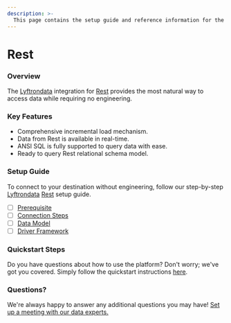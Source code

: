 ```yaml
---
description: >-
  This page contains the setup guide and reference information for the Rest source connector.
---
```


# Rest

### Overview

The [Lyftrondata](https://www.lyftrondata.com/) integration for [Rest](None) provides the most natural way to access data while requiring no engineering.

### Key Features

* Comprehensive incremental load mechanism.
* Data from Rest is available in real-time.&#x20;
* ANSI SQL is fully supported to query data with ease.
* Ready to query Rest relational schema model.

### Setup Guide

To connect to your destination without engineering, follow our step-by-step [Lyftrondata](https://www.lyftrondata.com/)  [Rest](None) setup guide.

* [ ] [Prerequisite](prerequisite.md)
* [ ] [Connection Steps](connection-steps.md)
* [ ] [Data Model](data-model/erd.md)
* [ ] [Driver Framework](driver-framework/)

### Quickstart Steps

Do you have questions about how to use the platform? Don't worry; we've got you covered. Simply follow the quickstart instructions [here](../README.md).

### Questions? <a href="#questions" id="questions"></a>

We're always happy to answer any additional questions you may have! [Set up a meeting with our data experts.](https://www.lyftrondata.com/book-a-meeting/)

